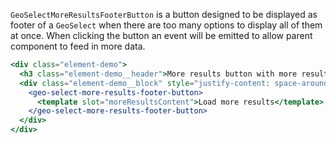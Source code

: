 `GeoSelectMoreResultsFooterButton` is a button designed to be displayed as footer of a `GeoSelect` when there are too many options to display all of them at once. When clicking the button an event will be emitted to allow parent component to feed in more data.

```jsx
<div class="element-demo">
  <h3 class="element-demo__header">More results button with more results to show</h3>
  <div class="element-demo__block" style="justify-content: space-around;">
    <geo-select-more-results-footer-button>
      <template slot="moreResultsContent">Load more results</template>
    </geo-select-more-results-footer-button>
  </div>
</div>
```
